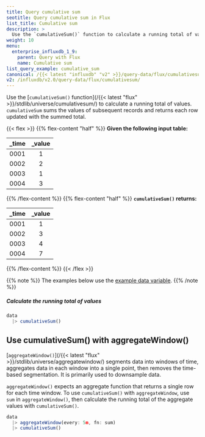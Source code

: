 ```yaml
---
title: Query cumulative sum
seotitle: Query cumulative sum in Flux
list_title: Cumulative sum
description: >
  Use the `cumulativeSum()` function to calculate a running total of values.
weight: 10
menu:
  enterprise_influxdb_1_9:
    parent: Query with Flux
    name: Cumulative sum
list_query_example: cumulative_sum
canonical: /{{< latest "influxdb" "v2" >}}/query-data/flux/cumulativesum/
v2: /influxdb/v2.0/query-data/flux/cumulativesum/
---
```


Use the [`cumulativeSum()` function](/{{< latest "flux" >}}/stdlib/universe/cumulativesum/)
to calculate a running total of values.
`cumulativeSum` sums the values of subsequent records and returns each row updated with the summed total.

{{< flex >}}
{{% flex-content "half" %}}
**Given the following input table:**

| _time | _value |
| ----- |:------:|
| 0001  | 1      |
| 0002  | 2      |
| 0003  | 1      |
| 0004  | 3      |
{{% /flex-content %}}
{{% flex-content "half" %}}
**`cumulativeSum()` returns:**

| _time | _value |
| ----- |:------:|
| 0001  | 1      |
| 0002  | 3      |
| 0003  | 4      |
| 0004  | 7      |
{{% /flex-content %}}
{{< /flex >}}

{{% note %}}
The examples below use the [example data variable](/enterprise_influxdb/v1.9/flux/guides/#example-data-variable).
{{% /note %}}

##### Calculate the running total of values
```js
data
  |> cumulativeSum()
```

## Use cumulativeSum() with aggregateWindow()
[`aggregateWindow()`](/{{< latest "flux" >}}/stdlib/universe/aggregatewindow/)
segments data into windows of time, aggregates data in each window into a single
point, then removes the time-based segmentation.
It is primarily used to downsample data.

`aggregateWindow()` expects an aggregate function that returns a single row for each time window.
To use `cumulativeSum()` with `aggregateWindow`, use `sum` in `aggregateWindow()`,
then calculate the running total of the aggregate values with `cumulativeSum()`.

<!-- -->
```js
data
  |> aggregateWindow(every: 5m, fn: sum)
  |> cumulativeSum()
```
